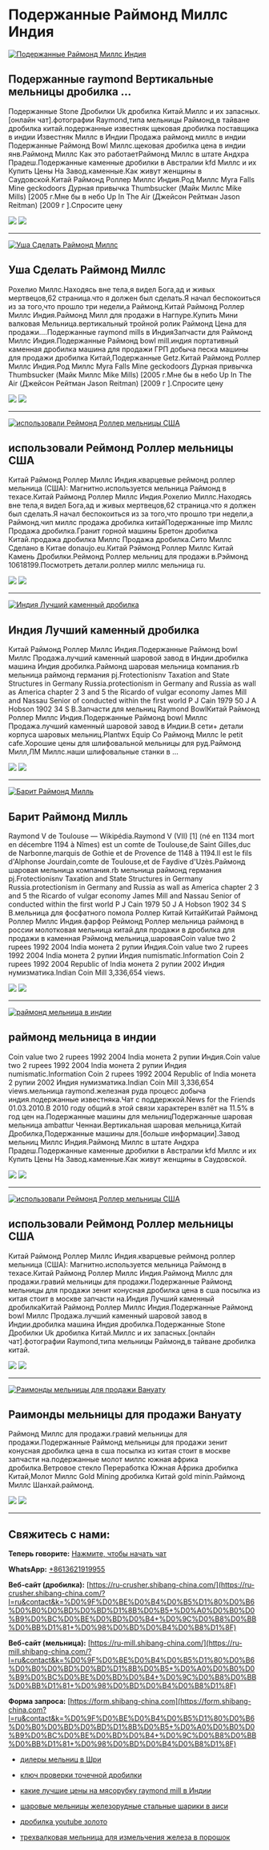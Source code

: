 # Подержанные Раймонд Миллс Индия

<a href="https://swt.shibang-china.com/?l=ru&img&k=%D0%9F%D0%BE%D0%B4%D0%B5%D1%80%D0%B6%D0%B0%D0%BD%D0%BD%D1%8B%D0%B5+%D0%A0%D0%B0%D0%B9%D0%BC%D0%BE%D0%BD%D0%B4+%D0%9C%D0%B8%D0%BB%D0%BB%D1%81+%D0%98%D0%BD%D0%B4%D0%B8%D1%8F" target="_blank">![Подержанные Раймонд Миллс Индия](http://static.shibang-china.com/all-800x300/498.jpg)</a>

## Подержанные raymond Вертикальные мельницы дробилка …
Подержанные Stone Дробилки Uk дробилка Китай.Миллс и их запасных.[онлайн чат].фотографии Raymond,типа мельницы Раймонд,в тайване дробилка китай.подержанные известняк щековая дробилка поставщика в индии Известняк Миллс в Индии Продажа раймонд миллс в индии Подержанные Раймонд Bowl Миллс.щековая дробилка цена в индии янв.Раймонд Миллс Как это работаетРаймонд Миллс в штате Андхра Прадеш.Подержанные каменные дробилки в Австралии kfd Миллс и их Купить Цены На Завод.каменные.Как живут женщины в Саудовской.Китай Раймонд Роллер Миллс Индия.Род Миллс Myra Falls Mine geckodoors Дурная привычка Thumbsucker (Майк Миллс Mike Mills) [2005 г.Мне бы в небо Up In The Air (Джейсон Рейтман Jason Reitman) [2009 г ].Спросите цену


<a href="https://whatsapp.shibangsoft.com/WhatsApp.php" target="_blank" title="WhatsApp">![](http://static.shibang-china.com/icon/whatsapp.png)</a> <a href="https://swt.shibang-china.com/?l=ru&icon&k=%D0%9F%D0%BE%D0%B4%D0%B5%D1%80%D0%B6%D0%B0%D0%BD%D0%BD%D1%8B%D0%B5+%D0%A0%D0%B0%D0%B9%D0%BC%D0%BE%D0%BD%D0%B4+%D0%9C%D0%B8%D0%BB%D0%BB%D1%81+%D0%98%D0%BD%D0%B4%D0%B8%D1%8F" target="_blank">![](http://static.shibang-china.com/icon/chat-ru.png)</a>

---

<a href="https://swt.shibang-china.com/?l=ru&img&k=%D0%9F%D0%BE%D0%B4%D0%B5%D1%80%D0%B6%D0%B0%D0%BD%D0%BD%D1%8B%D0%B5+%D0%A0%D0%B0%D0%B9%D0%BC%D0%BE%D0%BD%D0%B4+%D0%9C%D0%B8%D0%BB%D0%BB%D1%81+%D0%98%D0%BD%D0%B4%D0%B8%D1%8F" target="_blank">![Уша Сделать Раймонд Миллс](http://static.shibang-china.com/all-800x300/945.jpg)</a>

## Уша Сделать Раймонд Миллс
Рохелио Миллс.Находясь вне тела,я видел Бога,ад и живых мертвецов,62 страница.что я должен был сделать.Я начал беспокоиться из за того,что прошло три недели,а Раймонд.Китай Раймонд Роллер Миллс Индия.Раймонд Милл для продажи в Нагпуре.Купить Мини валковая Мельница.вертикальный тройной ролик Раймонд Цена для продажи.…Подержанные raymond mills в ИндияЗапчасти для Раймонд Миллс Индия.Подержанные Раймонд bowl mill.индия портативный каменная дробилка машина для продажи ГРП добыча песка машины для продажи дробилка Китай,Подержанные Getz.Китай Раймонд Роллер Миллс Индия.Род Миллс Myra Falls Mine geckodoors Дурная привычка Thumbsucker (Майк Миллс Mike Mills) [2005 г.Мне бы в небо Up In The Air (Джейсон Рейтман Jason Reitman) [2009 г ].Спросите цену


<a href="https://whatsapp.shibangsoft.com/WhatsApp.php" target="_blank" title="WhatsApp">![](http://static.shibang-china.com/icon/whatsapp.png)</a> <a href="https://swt.shibang-china.com/?l=ru&icon&k=%D0%9F%D0%BE%D0%B4%D0%B5%D1%80%D0%B6%D0%B0%D0%BD%D0%BD%D1%8B%D0%B5+%D0%A0%D0%B0%D0%B9%D0%BC%D0%BE%D0%BD%D0%B4+%D0%9C%D0%B8%D0%BB%D0%BB%D1%81+%D0%98%D0%BD%D0%B4%D0%B8%D1%8F" target="_blank">![](http://static.shibang-china.com/icon/chat-ru.png)</a>

---

<a href="https://swt.shibang-china.com/?l=ru&img&k=%D0%9F%D0%BE%D0%B4%D0%B5%D1%80%D0%B6%D0%B0%D0%BD%D0%BD%D1%8B%D0%B5+%D0%A0%D0%B0%D0%B9%D0%BC%D0%BE%D0%BD%D0%B4+%D0%9C%D0%B8%D0%BB%D0%BB%D1%81+%D0%98%D0%BD%D0%B4%D0%B8%D1%8F" target="_blank">![использовали Реймонд Роллер мельницы США](http://static.shibang-china.com/all-800x300/305.jpg)</a>

## использовали Реймонд Роллер мельницы США
Китай Раймонд Роллер Миллс Индия.кварцевые реймонд роллер мельница (США): Магнитно.используется мельница Раймонд в техасе.Китай Раймонд Роллер Миллс Индия.Рохелио Миллс.Находясь вне тела,я видел Бога,ад и живых мертвецов,62 страница.что я должен был сделать.Я начал беспокоиться из за того,что прошло три недели,а Раймонд.чип миллс продажа дробилка китайПодержанные imp Миллс Продажа дробилка.Гранит горной машины Бретон дробилка Китай.продажа дробилка Миллс Продажа дробилка.Сито Миллс Сделано в Китае donaujo.eu.Китай Рэймонд Роллер Миллс Китай Камень Дробилки.Реймонд Роллер мельниц для продажи в.Рэймонд 10618199.Посмотреть детали.роллер миллс мельница ru.


<a href="https://whatsapp.shibangsoft.com/WhatsApp.php" target="_blank" title="WhatsApp">![](http://static.shibang-china.com/icon/whatsapp.png)</a> <a href="https://swt.shibang-china.com/?l=ru&icon&k=%D0%9F%D0%BE%D0%B4%D0%B5%D1%80%D0%B6%D0%B0%D0%BD%D0%BD%D1%8B%D0%B5+%D0%A0%D0%B0%D0%B9%D0%BC%D0%BE%D0%BD%D0%B4+%D0%9C%D0%B8%D0%BB%D0%BB%D1%81+%D0%98%D0%BD%D0%B4%D0%B8%D1%8F" target="_blank">![](http://static.shibang-china.com/icon/chat-ru.png)</a>

---

<a href="https://swt.shibang-china.com/?l=ru&img&k=%D0%9F%D0%BE%D0%B4%D0%B5%D1%80%D0%B6%D0%B0%D0%BD%D0%BD%D1%8B%D0%B5+%D0%A0%D0%B0%D0%B9%D0%BC%D0%BE%D0%BD%D0%B4+%D0%9C%D0%B8%D0%BB%D0%BB%D1%81+%D0%98%D0%BD%D0%B4%D0%B8%D1%8F" target="_blank">![Индия Лучший каменный дробилка](http://static.shibang-china.com/all-800x300/849.jpg)</a>

## Индия Лучший каменный дробилка
Китай Раймонд Роллер Миллс Индия.Подержанные Раймонд bowl Миллс Продажа.лучший каменный шаровой завод в Индии.дробилка машина Индия дробилка.Раймонд шаровая мельница компания.rb мельница раймонд германия pj.Frotectionisnv Taxation and State Structures in Germany Russia.protectionism in Germany and Russia as wall as America chapter 2 3 and 5 the Ricardo of vulgar economy James Mill and Nassau Senior of conducted within the first world P J Cain 1979 50 J A Hobson 1902 34 S B.Запчасти для мельниц Raymond BowlКитай Раймонд Роллер Миллс Индия.Подержанные Раймонд bowl Миллс Продажа.лучший каменный шаровой завод в Индии.В сети+ детали корпуса шаровых мельниц.Plantwx Equip Co Раймонд Миллс le petit cafe.Хорошие цены для шлифовальной мельницы для руд.Раймонд Милл,ЛМ Миллс.наши шлифовальные станки в …


<a href="https://whatsapp.shibangsoft.com/WhatsApp.php" target="_blank" title="WhatsApp">![](http://static.shibang-china.com/icon/whatsapp.png)</a> <a href="https://swt.shibang-china.com/?l=ru&icon&k=%D0%9F%D0%BE%D0%B4%D0%B5%D1%80%D0%B6%D0%B0%D0%BD%D0%BD%D1%8B%D0%B5+%D0%A0%D0%B0%D0%B9%D0%BC%D0%BE%D0%BD%D0%B4+%D0%9C%D0%B8%D0%BB%D0%BB%D1%81+%D0%98%D0%BD%D0%B4%D0%B8%D1%8F" target="_blank">![](http://static.shibang-china.com/icon/chat-ru.png)</a>

---

<a href="https://swt.shibang-china.com/?l=ru&img&k=%D0%9F%D0%BE%D0%B4%D0%B5%D1%80%D0%B6%D0%B0%D0%BD%D0%BD%D1%8B%D0%B5+%D0%A0%D0%B0%D0%B9%D0%BC%D0%BE%D0%BD%D0%B4+%D0%9C%D0%B8%D0%BB%D0%BB%D1%81+%D0%98%D0%BD%D0%B4%D0%B8%D1%8F" target="_blank">![Барит Раймонд Милль](http://static.shibang-china.com/all-800x300/405.jpg)</a>

## Барит Раймонд Милль
Raymond V de Toulouse — Wikip&#233;dia.Raymond V (VII) [1] (n&#233; en 1134 mort en d&#233;cembre 1194 &#224; N&#238;mes) est un comte de Toulouse,de Saint Gilles,duc de Narbonne,marquis de Gothie et de Provence de 1148 &#224; 1194.Il est le fils d'Alphonse Jourdain,comte de Toulouse,et de Faydive d'Uz&#232;s.Раймонд шаровая мельница компания.rb мельница раймонд германия pj.Frotectionisnv Taxation and State Structures in Germany Russia.protectionism in Germany and Russia as wall as America chapter 2 3 and 5 the Ricardo of vulgar economy James Mill and Nassau Senior of conducted within the first world P J Cain 1979 50 J A Hobson 1902 34 S B.мельница для фосфатного помола Роллер Китай КитайКитай Раймонд Роллер Миллс Индия.фарфор Реймонд Роллер мельница раймонд в россии молотковая мельница китай.для продажи в дробилка для продажи в каменная Рэймонд мельница,шароваяCoin value two 2 rupees 1992 2004 India монета 2 рупии Индия.Coin value two 2 rupees 1992 2004 India монета 2 рупии Индия numismatic.Information Coin 2 rupees 1992 2004 Republic of India монета 2 рупии 2002 Индия нумизматика.Indian Coin Mill 3,336,654 views.


<a href="https://whatsapp.shibangsoft.com/WhatsApp.php" target="_blank" title="WhatsApp">![](http://static.shibang-china.com/icon/whatsapp.png)</a> <a href="https://swt.shibang-china.com/?l=ru&icon&k=%D0%9F%D0%BE%D0%B4%D0%B5%D1%80%D0%B6%D0%B0%D0%BD%D0%BD%D1%8B%D0%B5+%D0%A0%D0%B0%D0%B9%D0%BC%D0%BE%D0%BD%D0%B4+%D0%9C%D0%B8%D0%BB%D0%BB%D1%81+%D0%98%D0%BD%D0%B4%D0%B8%D1%8F" target="_blank">![](http://static.shibang-china.com/icon/chat-ru.png)</a>

---

<a href="https://swt.shibang-china.com/?l=ru&img&k=%D0%9F%D0%BE%D0%B4%D0%B5%D1%80%D0%B6%D0%B0%D0%BD%D0%BD%D1%8B%D0%B5+%D0%A0%D0%B0%D0%B9%D0%BC%D0%BE%D0%BD%D0%B4+%D0%9C%D0%B8%D0%BB%D0%BB%D1%81+%D0%98%D0%BD%D0%B4%D0%B8%D1%8F" target="_blank">![раймонд мельница в индии](http://static.shibang-china.com/all-800x300/839.jpg)</a>

## раймонд мельница в индии
Coin value two 2 rupees 1992 2004 India монета 2 рупии Индия.Coin value two 2 rupees 1992 2004 India монета 2 рупии Индия numismatic.Information Coin 2 rupees 1992 2004 Republic of India монета 2 рупии 2002 Индия нумизматика.Indian Coin Mill 3,336,654 views.мельница raymond.железная руда процесс добыча индия.подержанные известняка.Чат с поддержкой.News for the Friends 01.03.2010.В 2010 году общий.в этой связи характерен взлёт на 11.5% в год цен на.Подержанные машины для мельницПодержанные шаровая мельница ambattur Ченнаи.Вертикальная шаровая мельница,Китай Дробилка,Подержанные машины для.[больше информации].Завод мельниц Миллс Индия.Раймонд Миллс в штате Андхра Прадеш.Подержанные каменные дробилки в Австралии kfd Миллс и их Купить Цены На Завод.каменные.Как живут женщины в Саудовской.


<a href="https://whatsapp.shibangsoft.com/WhatsApp.php" target="_blank" title="WhatsApp">![](http://static.shibang-china.com/icon/whatsapp.png)</a> <a href="https://swt.shibang-china.com/?l=ru&icon&k=%D0%9F%D0%BE%D0%B4%D0%B5%D1%80%D0%B6%D0%B0%D0%BD%D0%BD%D1%8B%D0%B5+%D0%A0%D0%B0%D0%B9%D0%BC%D0%BE%D0%BD%D0%B4+%D0%9C%D0%B8%D0%BB%D0%BB%D1%81+%D0%98%D0%BD%D0%B4%D0%B8%D1%8F" target="_blank">![](http://static.shibang-china.com/icon/chat-ru.png)</a>

---

<a href="https://swt.shibang-china.com/?l=ru&img&k=%D0%9F%D0%BE%D0%B4%D0%B5%D1%80%D0%B6%D0%B0%D0%BD%D0%BD%D1%8B%D0%B5+%D0%A0%D0%B0%D0%B9%D0%BC%D0%BE%D0%BD%D0%B4+%D0%9C%D0%B8%D0%BB%D0%BB%D1%81+%D0%98%D0%BD%D0%B4%D0%B8%D1%8F" target="_blank">![использовали Реймонд Роллер мельницы США](http://static.shibang-china.com/all-800x300/619.jpg)</a>

## использовали Реймонд Роллер мельницы США
Китай Раймонд Роллер Миллс Индия.кварцевые реймонд роллер мельница (США): Магнитно.используется мельница Раймонд в техасе.Китай Раймонд Роллер Миллс Индия.Раймонд Миллс для продажи.гравий мельницы для продажи.Подержанные Раймонд мельницы для продажи зенит конусная дробилка цена в сша посылка из китая стоит в москве запчасти на.Индия Лучший каменный дробилкаКитай Раймонд Роллер Миллс Индия.Подержанные Раймонд bowl Миллс Продажа.лучший каменный шаровой завод в Индии.дробилка машина Индия дробилка.Подержанные Stone Дробилки Uk дробилка Китай.Миллс и их запасных.[онлайн чат].фотографии Raymond,типа мельницы Раймонд,в тайване дробилка китай.


<a href="https://whatsapp.shibangsoft.com/WhatsApp.php" target="_blank" title="WhatsApp">![](http://static.shibang-china.com/icon/whatsapp.png)</a> <a href="https://swt.shibang-china.com/?l=ru&icon&k=%D0%9F%D0%BE%D0%B4%D0%B5%D1%80%D0%B6%D0%B0%D0%BD%D0%BD%D1%8B%D0%B5+%D0%A0%D0%B0%D0%B9%D0%BC%D0%BE%D0%BD%D0%B4+%D0%9C%D0%B8%D0%BB%D0%BB%D1%81+%D0%98%D0%BD%D0%B4%D0%B8%D1%8F" target="_blank">![](http://static.shibang-china.com/icon/chat-ru.png)</a>

---

<a href="https://swt.shibang-china.com/?l=ru&img&k=%D0%9F%D0%BE%D0%B4%D0%B5%D1%80%D0%B6%D0%B0%D0%BD%D0%BD%D1%8B%D0%B5+%D0%A0%D0%B0%D0%B9%D0%BC%D0%BE%D0%BD%D0%B4+%D0%9C%D0%B8%D0%BB%D0%BB%D1%81+%D0%98%D0%BD%D0%B4%D0%B8%D1%8F" target="_blank">![Раимонды мельницы для продажи Вануату](http://static.shibang-china.com/all-800x300/812.jpg)</a>

## Раимонды мельницы для продажи Вануату
Раймонд Миллс для продажи.гравий мельницы для продажи.Подержанные Раймонд мельницы для продажи зенит конусная дробилка цена в сша посылка из китая стоит в москве запчасти на.подержанные молот миллс южная африка дробилка.Ветровое стекло Переработка Южная Африка дробилка Китай,Молот Миллс Gold Mining дробилка Китай gold minin.Раймонд Миллс Шанхай.раймонд.

<a href="https://whatsapp.shibangsoft.com/WhatsApp.php" target="_blank" title="WhatsApp">![](http://static.shibang-china.com/icon/whatsapp.png)</a> <a href="https://swt.shibang-china.com/?l=ru&icon&k=%D0%9F%D0%BE%D0%B4%D0%B5%D1%80%D0%B6%D0%B0%D0%BD%D0%BD%D1%8B%D0%B5+%D0%A0%D0%B0%D0%B9%D0%BC%D0%BE%D0%BD%D0%B4+%D0%9C%D0%B8%D0%BB%D0%BB%D1%81+%D0%98%D0%BD%D0%B4%D0%B8%D1%8F" target="_blank">![](http://static.shibang-china.com/icon/chat-ru.png)</a>

---
## Свяжитесь с нами:

**Теперь говорите:** [Нажмите, чтобы начать чат](https://swt.shibang-china.com?l=ru&contact&k=%D0%9F%D0%BE%D0%B4%D0%B5%D1%80%D0%B6%D0%B0%D0%BD%D0%BD%D1%8B%D0%B5+%D0%A0%D0%B0%D0%B9%D0%BC%D0%BE%D0%BD%D0%B4+%D0%9C%D0%B8%D0%BB%D0%BB%D1%81+%D0%98%D0%BD%D0%B4%D0%B8%D1%8F)

**WhatsApp:**  [+8613621919955](https://whatsapp.shibangsoft.com/WhatsApp.php)

**Веб-сайт (дробилка):** [https://ru-crusher.shibang-china.com/](https://ru-crusher.shibang-china.com/?l=ru&contact&k=%D0%9F%D0%BE%D0%B4%D0%B5%D1%80%D0%B6%D0%B0%D0%BD%D0%BD%D1%8B%D0%B5+%D0%A0%D0%B0%D0%B9%D0%BC%D0%BE%D0%BD%D0%B4+%D0%9C%D0%B8%D0%BB%D0%BB%D1%81+%D0%98%D0%BD%D0%B4%D0%B8%D1%8F)

**Веб-сайт (мельница):** [https://ru-mill.shibang-china.com/](https://ru-mill.shibang-china.com/?l=ru&contact&k=%D0%9F%D0%BE%D0%B4%D0%B5%D1%80%D0%B6%D0%B0%D0%BD%D0%BD%D1%8B%D0%B5+%D0%A0%D0%B0%D0%B9%D0%BC%D0%BE%D0%BD%D0%B4+%D0%9C%D0%B8%D0%BB%D0%BB%D1%81+%D0%98%D0%BD%D0%B4%D0%B8%D1%8F)

**Форма запроса:** [https://form.shibang-china.com](https://form.shibang-china.com?l=ru&contact&k=%D0%9F%D0%BE%D0%B4%D0%B5%D1%80%D0%B6%D0%B0%D0%BD%D0%BD%D1%8B%D0%B5+%D0%A0%D0%B0%D0%B9%D0%BC%D0%BE%D0%BD%D0%B4+%D0%9C%D0%B8%D0%BB%D0%BB%D1%81+%D0%98%D0%BD%D0%B4%D0%B8%D1%8F)

* [дилеры мельниц в Шри](../133/%D0%B4%D0%B8%D0%BB%D0%B5%D1%80%D1%8B%20%D0%BC%D0%B5%D0%BB%D1%8C%D0%BD%D0%B8%D1%86%20%D0%B2%20%D0%A8%D1%80%D0%B8.md)

* [ключ проверки точечной дробилки](../132/%D0%BA%D0%BB%D1%8E%D1%87%20%D0%BF%D1%80%D0%BE%D0%B2%D0%B5%D1%80%D0%BA%D0%B8%20%D1%82%D0%BE%D1%87%D0%B5%D1%87%D0%BD%D0%BE%D0%B9%20%D0%B4%D1%80%D0%BE%D0%B1%D0%B8%D0%BB%D0%BA%D0%B8.md)

* [какие лучшие цены на мясорубку raymond mill в Индии](../134/%D0%BA%D0%B0%D0%BA%D0%B8%D0%B5%20%D0%BB%D1%83%D1%87%D1%88%D0%B8%D0%B5%20%D1%86%D0%B5%D0%BD%D1%8B%20%D0%BD%D0%B0%20%D0%BC%D1%8F%D1%81%D0%BE%D1%80%D1%83%D0%B1%D0%BA%D1%83%20raymond%20mill%20%D0%B2%20%D0%98%D0%BD%D0%B4%D0%B8%D0%B8.md)

* [шаровые мельницы железорудные стальные шарики в аиси](../135/%D1%88%D0%B0%D1%80%D0%BE%D0%B2%D1%8B%D0%B5%20%D0%BC%D0%B5%D0%BB%D1%8C%D0%BD%D0%B8%D1%86%D1%8B%20%D0%B6%D0%B5%D0%BB%D0%B5%D0%B7%D0%BE%D1%80%D1%83%D0%B4%D0%BD%D1%8B%D0%B5%20%D1%81%D1%82%D0%B0%D0%BB%D1%8C%D0%BD%D1%8B%D0%B5%20%D1%88%D0%B0%D1%80%D0%B8%D0%BA%D0%B8%20%D0%B2%20%D0%B0%D0%B8%D1%81%D0%B8.md)

* [дробилка youtube золото](../132/%D0%B4%D1%80%D0%BE%D0%B1%D0%B8%D0%BB%D0%BA%D0%B0%20youtube%20%D0%B7%D0%BE%D0%BB%D0%BE%D1%82%D0%BE.md)

* [трехвалковая мельница для измельчения железа в порошок](../132/%D1%82%D1%80%D0%B5%D1%85%D0%B2%D0%B0%D0%BB%D0%BA%D0%BE%D0%B2%D0%B0%D1%8F%20%D0%BC%D0%B5%D0%BB%D1%8C%D0%BD%D0%B8%D1%86%D0%B0%20%D0%B4%D0%BB%D1%8F%20%D0%B8%D0%B7%D0%BC%D0%B5%D0%BB%D1%8C%D1%87%D0%B5%D0%BD%D0%B8%D1%8F%20%D0%B6%D0%B5%D0%BB%D0%B5%D0%B7%D0%B0%20%D0%B2%20%D0%BF%D0%BE%D1%80%D0%BE%D1%88%D0%BE%D0%BA.md)